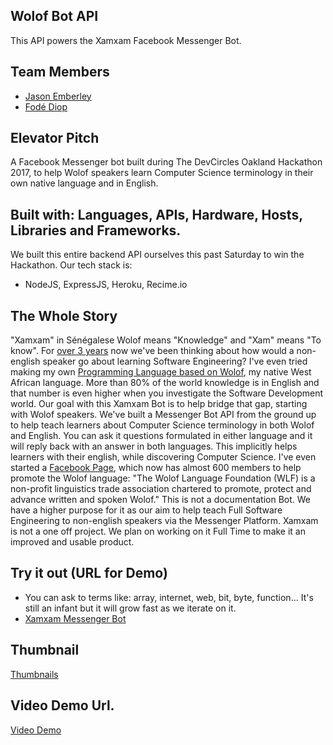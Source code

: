 ## Wolof Bot API
This API powers the Xamxam Facebook Messenger Bot.

## Team Members
+ [Jason Emberley](https://github.com/jason00111)
+ [Fodé Diop](https://github.com/diop)

## Elevator Pitch
A Facebook Messenger bot built during The DevCircles Oakland Hackathon 2017, to help
Wolof speakers learn Computer Science terminology in their own native language and in English.

## Built with: Languages, APIs, Hardware, Hosts, Libraries and Frameworks.
We built this entire backend API ourselves this past Saturday to win the Hackathon.
Our tech stack is:
+ NodeJS, ExpressJS, Heroku, Recime.io

## The Whole Story
"Xamxam" in Sénégalese Wolof means "Knowledge" and "Xam" means "To know". For [over 3 years](https://github.com/diop/wolof-english-dictionary)
now we've been thinking about how would a non-english speaker go about learning Software Engineering? I've even tried making my own [Programming Language based on Wolof](https://github.com/diop/wolof-lang), my native West African language.
More than 80% of the world knowledge is in English and that number is even higher when you investigate
the Software Development world.
Our goal with this Xamxam Bot is to help bridge that gap, starting with Wolof speakers. We've built a Messenger Bot API from
the ground up to help teach learners about Computer Science terminology in both Wolof and English. You can ask it questions formulated
in either language and it will reply back with an answer in both languages. This implicitly helps learners with their english, while discovering
Computer Science.
I've even started a [Facebook Page](https://www.facebook.com/Wolof-Language-Foundation-195290400810542/), which now has almost 600 members to help promote the Wolof language: "The Wolof Language Foundation (WLF) is a non-profit linguistics trade association chartered to promote, protect and advance written and spoken Wolof."
This is not a documentation Bot. We have a higher purpose for it as our aim to help teach Full Software Engineering to non-english speakers via the Messenger Platform. Xamxam is not a one off project. We plan on working on it Full Time to make it an improved and usable product.

## Try it out (URL for Demo)
+ You can ask to terms like: array, internet, web, bit, byte, function... It's still an infant but it will grow fast as we iterate on it.
+ [Xamxam Messenger Bot](https://www.facebook.com/Xamxam-Bot-163067624428831/?view_public_for=163067624428831)


## Thumbnail
[Thumbnails]()

## Video Demo Url.
[Video Demo]()
